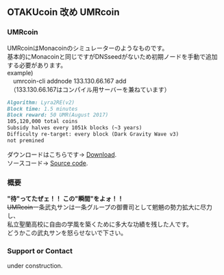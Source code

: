 ## OTAKUcoin 改め UMRcoin

### UMRcoin

UMRcoinはMonacoinのシミュレーターのようなものです。<br>
基本的にMonacoinと同じですがDNSseedがないため初期ノードを手動で追加する必要があります。<br>
example)<br>
　umrcoin-cli addnode 133.130.66.167 add<br>
　（133.130.66.167はコンパイル用サーバーを兼ねています）
```markdown
Algorithm: Lyra2RE(v2)
Block time: 1.5 minutes
Block reward: 50 UMR(August 2017)
105,120,000 total coins
Subsidy halves every 1051k blocks (~3 years)
Difficulty re-target: every block (Dark Gravity Wave v3)
not premined
```

ダウンロードはこちらです→ [Download](https://github.com/umarucoin/umrcoin/releases).<br>
ソースコード→ [Source code](https://github.com/umarucoin/umrcoin).

### 概要

<b>"待"ってたぜェ！！ この"瞬間"をよォ！！</b><br>
<s>UMRcoin</s>一条武丸サンは一条グループの御曹司として魍魎の勢力拡大に尽力し、<br>
私立聖蘭高校に自由の学風を築くために多大な功績を残した人です。<br>
どうかこの武丸サンを怒らせないで下さい。

### Support or Contact

under construction.
